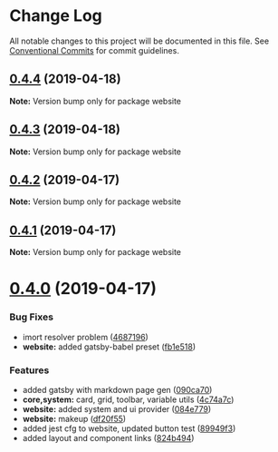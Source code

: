 # Change Log

All notable changes to this project will be documented in this file.
See [Conventional Commits](https://conventionalcommits.org) for commit guidelines.

## [0.4.4](https://github.com/gatsbyjs/gatsby-starter-default/compare/v0.4.3...v0.4.4) (2019-04-18)

**Note:** Version bump only for package website





## [0.4.3](https://github.com/gatsbyjs/gatsby-starter-default/compare/v0.4.2...v0.4.3) (2019-04-18)

**Note:** Version bump only for package website





## [0.4.2](https://github.com/gatsbyjs/gatsby-starter-default/compare/v0.4.1...v0.4.2) (2019-04-17)

**Note:** Version bump only for package website





## [0.4.1](https://github.com/gatsbyjs/gatsby-starter-default/compare/v0.4.0...v0.4.1) (2019-04-17)

**Note:** Version bump only for package website





# [0.4.0](https://github.com/gatsbyjs/gatsby-starter-default/compare/v0.3.1...v0.4.0) (2019-04-17)


### Bug Fixes

* imort resolver problem ([4687196](https://github.com/gatsbyjs/gatsby-starter-default/commit/4687196))
* **website:** added gatsby-babel preset ([fb1e518](https://github.com/gatsbyjs/gatsby-starter-default/commit/fb1e518))


### Features

* added gatsby with markdown page gen ([090ca70](https://github.com/gatsbyjs/gatsby-starter-default/commit/090ca70))
* **core,system:** card, grid, toolbar, variable utils ([4c74a7c](https://github.com/gatsbyjs/gatsby-starter-default/commit/4c74a7c))
* **website:** added system and ui provider ([084e779](https://github.com/gatsbyjs/gatsby-starter-default/commit/084e779))
* **website:** makeup ([df20f55](https://github.com/gatsbyjs/gatsby-starter-default/commit/df20f55))
* added jest cfg to website, updated button test ([89949f3](https://github.com/gatsbyjs/gatsby-starter-default/commit/89949f3))
* added layout and component links ([824b494](https://github.com/gatsbyjs/gatsby-starter-default/commit/824b494))
